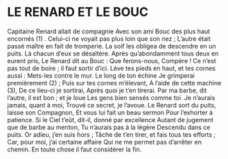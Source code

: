 # LE RENARD ET LE BOUC #

Capitaine Renard allait de compagnie
Avec son ami Bouc des plus haut encornés (1) .
Celui-ci ne voyait pas plus loin que son nez ;
L’autre était passé maître en fait de tromperie.
La soif les obligea de descendre en un puits.
Là chacun d’eux se désaltère.
Après qu’abondamment tous deux en eurent pris,
Le Renard dit au Bouc : Que ferons-nous, Compère !
Ce n’est pas tout de boire ; il faut sortir d’ici.
Lève tes pieds en haut, et tes cornes aussi :
Mets-les contre le mur. Le long de ton échine
Je grimperai premièrement (2) ;
Puis sur tes cornes m’élevant,
A l’aide de cette machine (3),
De ce lieu-ci je sortirai,
Après quoi je t’en tirerai.
Par ma barbe, dit l’autre, il est bon ; et je loue
Les gens bien sensés comme toi.
Je n’aurais jamais, quant à moi,
Trouvé ce secret, je l’avoue.
Le Renard sort du puits, laisse son Compagnon,
Et vous lui fait un beau sermon
Pour l’exhorter à patience.
Si le Ciel t’eût, dit-il, donné par excellence
Autant de jugement que de barbe au menton,
Tu n’aurais pas à la légère
Descendu dans ce puits. Or adieu, j’en suis hors ; 
Tâche de t’en tirer, et fais tous tes efforts ;
Car, pour moi, j’ai certaine affaire
Qui ne me permet pas d’arrêter en chemin.
En toute chose il faut considérer la fin. 
